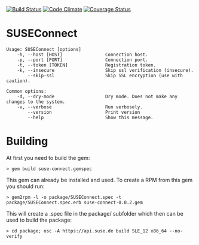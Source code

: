 [![Build Status](https://secure.travis-ci.org/SUSE/connect.png?branch=master)](https://travis-ci.org/SUSE/connect)
[![Code Climate](https://codeclimate.com/github/SUSE/connect.png)](https://codeclimate.com/github/SUSE/connect)
[![Coverage Status](https://coveralls.io/repos/SUSE/connect/badge.png?branch=master)](https://coveralls.io/r/SUSE/connect)

# SUSEConnect

```
Usage: SUSEConnect [options]
    -h, --host [HOST]                Connection host.
    -p, --port [PORT]                Connection port.
    -t, --token [TOKEN]              Registration token.
    -k, --insecure                   Skip ssl verification (insecure).
        --skip-ssl                   Skip SSL encryption (use with caution).

Common options:
    -d, --dry-mode                   Dry mode. Does not make any changes to the system.
    -v, --verbose                    Run verbosely.
        --version                    Print version
        --help                       Show this message.

```


# Building

At first you need to build the gem:

`> gem build suse-connect.gemspec`

This gem can already be installed and used. To create a RPM from this gem you should run:

`> gem2rpm -l -o package/SUSEConnect.spec -t package/SUSEConnect.spec.erb suse-connect-0.0.2.gem`

This will create a .spec file in the package/ subfolder which then can be used to build the package:

`> cd package; osc -A https://api.suse.de build SLE_12 x86_64 --no-verify`




